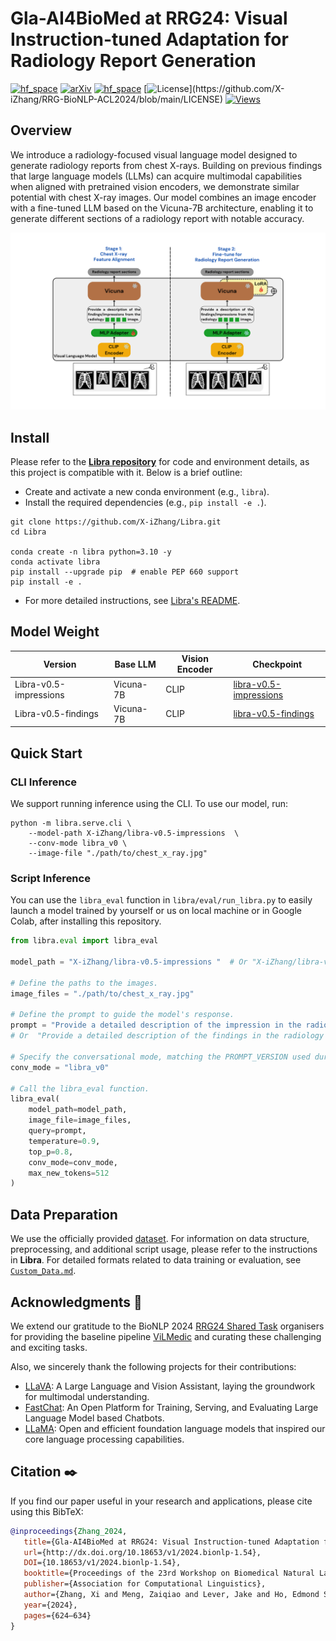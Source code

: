 # Gla-AI4BioMed at RRG24: Visual Instruction-tuned Adaptation for Radiology Report Generation

[![hf_space](https://img.shields.io/badge/%F0%9F%A4%97%20Hugging%20Face-Models-blue)](https://huggingface.co/collections/X-iZhang/gla-ai4biomed-at-rrg24-67747a3d615ea14619e7a23e)
[![arXiv](https://img.shields.io/badge/Arxiv-2412.04954-b31b1b.svg?logo=arXiv)](https://arxiv.org/abs/2412.04954) 
[![hf_space](https://img.shields.io/badge/%F0%9F%A4%97%20Hugging%20Face-Dataset-green)](https://huggingface.co/datasets/StanfordAIMI/rrg24-shared-task-bionlp)
[![License](https://img.shields.io/badge/License-Apache%202.0-yellow.svg?)](https://github.com/X-iZhang/RRG-BioNLP-ACL2024/blob/main/LICENSE) 
[![Views](https://hits.seeyoufarm.com/api/count/incr/badge.svg?url=https%3A%2F%2Fgithub.com%2FX-iZhang%2FRRG-BioNLP-ACL2024a&count_bg=%2300C0FF&title_bg=%23004080&icon=&icon_color=%23FFFFFF&title=Views)](https://hits.seeyoufarm.com)

## Overview

We introduce a radiology-focused visual language model designed to generate radiology reports from chest X-rays. Building on previous findings that large language models (LLMs) can acquire multimodal capabilities when aligned with pretrained vision encoders, we demonstrate similar potential with chest X-ray images. Our model combines an image encoder with a fine-tuned LLM based on the Vicuna-7B architecture, enabling it to generate different sections of a radiology report with notable accuracy.

![architecture](./assets/architecture.png)


## Install

Please refer to the [**Libra repository**](https://github.com/X-iZhang/Libra) for code and environment details, as this project is compatible with it. Below is a brief outline:

- Create and activate a new conda environment (e.g., `libra`).
- Install the required dependencies (e.g., `pip install -e .`).  

```Shell
git clone https://github.com/X-iZhang/Libra.git
cd Libra

conda create -n libra python=3.10 -y
conda activate libra
pip install --upgrade pip  # enable PEP 660 support
pip install -e .
```

- For more detailed instructions, see [Libra's README](https://github.com/X-iZhang/Libra/tree/main#install).


## **Model Weight**
   
| Version | Base LLM | Vision Encoder| Checkpoint |
| ------- | ------- | ------- | ------- |
| Libra-v0.5-impressions| Vicuna-7B | CLIP | [libra-v0.5-impressions](https://huggingface.co/X-iZhang/libra-v0.5-impressions) |
| Libra-v0.5-findings | Vicuna-7B | CLIP | [libra-v0.5-findings](https://huggingface.co/X-iZhang/libra-v0.5-findings) |

## Quick Start

### CLI Inference
We support running inference using the CLI. To use our model, run:
```Shell
python -m libra.serve.cli \
    --model-path X-iZhang/libra-v0.5-impressions  \
    --conv-mode libra_v0 \
    --image-file "./path/to/chest_x_ray.jpg"
```

### Script Inference
You can use the `libra_eval` function in `libra/eval/run_libra.py` to easily launch a model trained by yourself or us on local machine or in Google Colab, after installing this repository.

```Python
from libra.eval import libra_eval

model_path = "X-iZhang/libra-v0.5-impressions "  # Or "X-iZhang/libra-v0.5-findings " 

# Define the paths to the images. 
image_files = "./path/to/chest_x_ray.jpg"

# Define the prompt to guide the model's response.
prompt = "Provide a detailed description of the impression in the radiology image. " 
# Or  "Provide a detailed description of the findings in the radiology image. " 

# Specify the conversational mode, matching the PROMPT_VERSION used during training.
conv_mode = "libra_v0"

# Call the libra_eval function.
libra_eval(
    model_path=model_path,
    image_file=image_files,
    query=prompt,
    temperature=0.9,
    top_p=0.8,
    conv_mode=conv_mode,
    max_new_tokens=512
)
```

## Data Preparation
We use the officially provided [dataset](https://huggingface.co/datasets/StanfordAIMI/rrg24-shared-task-bionlp). For information on data structure, preprocessing, and additional script usage, please refer to the instructions in **Libra**. For detailed formats related to data training or evaluation, see [`Custom_Data.md`](https://github.com/X-iZhang/Libra/blob/main/CUSTOM_DATA.md).

## Acknowledgments 🙏

We extend our gratitude to the BioNLP 2024 [RRG24 Shared Task](https://stanford-aimi.github.io/RRG24/) organisers for providing the baseline pipeline [ViLMedic](https://vilmedic.app/misc/bionlp24/leaderboard) and curating these challenging and exciting tasks.

Also, we sincerely thank the following projects for their contributions:

* [LLaVA](https://github.com/haotian-liu/LLaVA): A Large Language and Vision Assistant, laying the groundwork for multimodal understanding.
* [FastChat](https://github.com/lm-sys/FastChat): An Open Platform for Training, Serving, and Evaluating Large Language Model based Chatbots.
* [LLaMA](https://github.com/facebookresearch/llama): Open and efficient foundation language models that inspired our core language processing capabilities.

## Citation ✒️

If you find our paper useful in your research and applications, please cite using this BibTeX:
```BibTeX
@inproceedings{Zhang_2024,
   title={Gla-AI4BioMed at RRG24: Visual Instruction-tuned Adaptation for Radiology Report Generation},
   url={http://dx.doi.org/10.18653/v1/2024.bionlp-1.54},
   DOI={10.18653/v1/2024.bionlp-1.54},
   booktitle={Proceedings of the 23rd Workshop on Biomedical Natural Language Processing},
   publisher={Association for Computational Linguistics},
   author={Zhang, Xi and Meng, Zaiqiao and Lever, Jake and Ho, Edmond S.L.},
   year={2024},
   pages={624–634}
}
```
